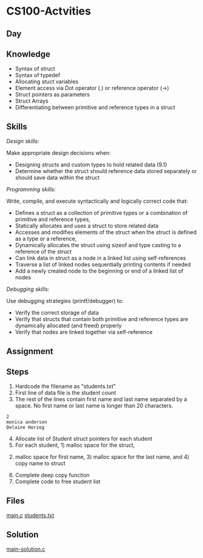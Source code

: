 # CS100-Actvities


## Day

## Knowledge

* Syntax of struct
* Syntax of typedef
* Allocating stuct variables
* Element access via Dot operator (.) or reference operator (->)
* Struct pointers as parameters
* Struct Arrays
* Differentiating between primitive and reference types in a struct

## Skills

_Design skills:_

Make appropriate design decisions when:

* Designing structs and custom types to hold related data (9.1)
* Determine whether the struct should reference data stored separately or should save data within the struct

_Programming skills:_

Write, compile, and execute syntactically and logically correct code that:

* Defines a struct as a collection of primitive types or a combination of primitive and reference types,
* Statically allocates and uses a struct to store related data
* Accesses and modifies elements of the struct when the struct is defined as a type or a reference,
* Dynamically allocates the struct using sizeof and type casting to a reference of the struct
* Can link data in struct as a node in a linked list using self-references
* Traverse a list of linked nodes sequentially printing contents if needed
* Add a newly created node to the beginning or end of a linked list of nodes

_Debugging skills:_

Use debugging strategies (printf/debugger) to:

* Verify the correct storage of data
* Verify that structs that contain both primitive and reference types are dynamically allocated (and freed) properly
* Verify that nodes are linked together via self-reference


## Assignment 

  ## Steps
  
  1. Hardcode the filename as "students.txt"
  2. First line of data file is the student count
  3. The rest of the lines contain first name and last name separated by a space.  No first name or last name is longer than 20 characters.
     
```
2
monica anderson
Delaine Herzog
```

 4. Allocate list of Student struct pointers for each student
 5. For each student, 1) malloc space for the struct,  
  2) malloc space for first name, 3) malloc space for the last name, and 4) copy name to struct
 6.  Complete deep copy function
 7.  Complete code to free student list


## Files

[main.c](main.c)
[students.txt](students.txt)


## Solution

[main-solution.c](main-solution.c)